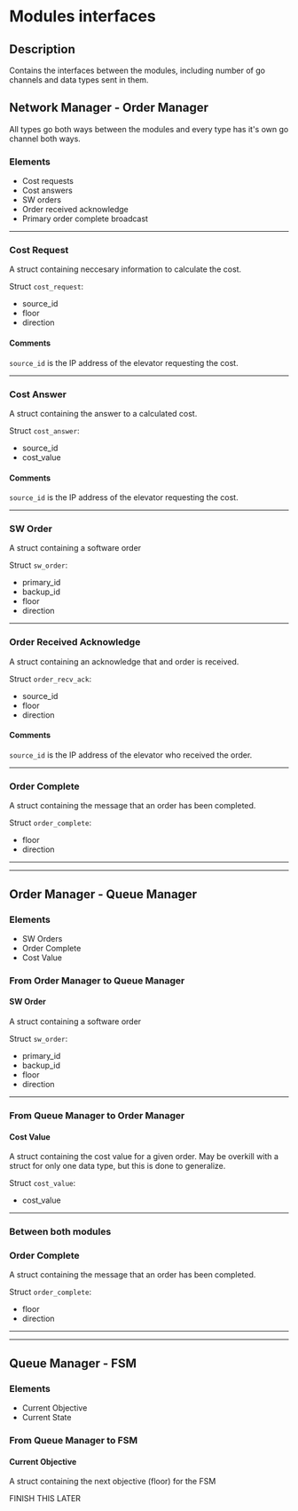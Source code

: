 # Modules interfaces

## Description

Contains the interfaces between the modules, including number of go channels and
data types sent in them.

## Network Manager - Order Manager

All types go both ways between the modules and every type has it's own go 
channel both ways.

### Elements
- Cost requests
- Cost answers
- SW orders
- Order received acknowledge
- Primary order complete broadcast

---

### Cost Request

A struct containing neccesary information to calculate the cost. 

Struct `cost_request`:
- source_id
- floor
- direction

#### Comments
`source_id` is the IP address of the elevator requesting the cost.

---

### Cost Answer

A struct containing the answer to a calculated cost.

Struct `cost_answer`:
- source_id
- cost_value

#### Comments
`source_id` is the IP address of the elevator requesting the cost.

---

### SW Order

A struct containing a software order

Struct `sw_order`:
- primary_id
- backup_id
- floor
- direction

---

### Order Received Acknowledge

A struct containing an acknowledge that and order is received.

Struct `order_recv_ack`:
- source_id
- floor
- direction

#### Comments
`source_id` is the IP address of the elevator who received the order.

---

### Order Complete

A struct containing the message that an order has been completed.

Struct `order_complete`:
- floor
- direction

---
---

## Order Manager - Queue Manager

### Elements
- SW Orders
- Order Complete
- Cost Value

### From Order Manager to Queue Manager

#### SW Order

A struct containing a software order

Struct `sw_order`:
- primary_id
- backup_id
- floor
- direction

---

### From Queue Manager to Order Manager

#### Cost Value

A struct containing the cost value for a given order. May be overkill with a 
struct for only one data type, but this is done to generalize.

Struct `cost_value`:
- cost_value

---

### Between both modules

### Order Complete

A struct containing the message that an order has been completed.

Struct `order_complete`:
- floor
- direction

---
---

## Queue Manager - FSM

### Elements
- Current Objective
- Current State

### From Queue Manager to FSM

#### Current Objective

A struct containing the next objective (floor) for the FSM

FINISH THIS LATER

